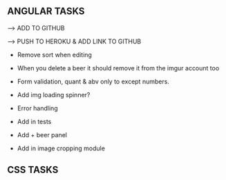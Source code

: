 ANGULAR TASKS
----------------------------


--> ADD TO GITHUB

--> PUSH TO HEROKU & ADD LINK TO GITHUB

* Remove sort when editing
* When you delete a beer it should remove it from the imgur account too
* Form validation, quant & abv only to except numbers.



* Add img loading spinner?

* Error handling
* Add in tests

* Add + beer panel
* Add in image cropping module



CSS TASKS
----------------------------


